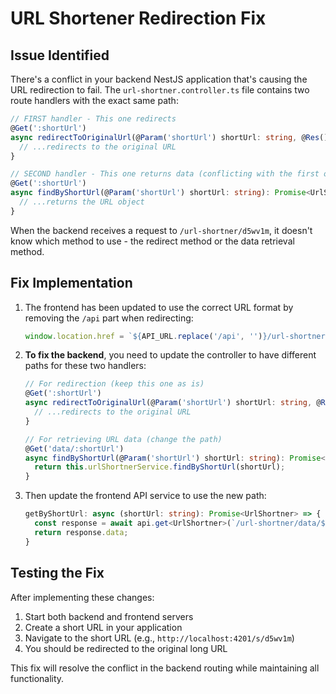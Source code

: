 # URL Shortener Redirection Fix

## Issue Identified

There's a conflict in your backend NestJS application that's causing the URL redirection to fail. The `url-shortner.controller.ts` file contains two route handlers with the exact same path:

```typescript
// FIRST handler - This one redirects
@Get(':shortUrl')
async redirectToOriginalUrl(@Param('shortUrl') shortUrl: string, @Res() res: Response) {
  // ...redirects to the original URL
}

// SECOND handler - This one returns data (conflicting with the first one)
@Get(':shortUrl')
async findByShortUrl(@Param('shortUrl') shortUrl: string): Promise<UrlShortner> {
  // ...returns the URL object
}
```

When the backend receives a request to `/url-shortner/d5wv1m`, it doesn't know which method to use - the redirect method or the data retrieval method.

## Fix Implementation

1. The frontend has been updated to use the correct URL format by removing the `/api` part when redirecting:
   ```typescript
   window.location.href = `${API_URL.replace('/api', '')}/url-shortner/${shortUrl}`;
   ```

2. **To fix the backend**, you need to update the controller to have different paths for these two handlers:

   ```typescript
   // For redirection (keep this one as is)
   @Get(':shortUrl')
   async redirectToOriginalUrl(@Param('shortUrl') shortUrl: string, @Res() res: Response) {
     // ...redirects to the original URL
   }

   // For retrieving URL data (change the path)
   @Get('data/:shortUrl')
   async findByShortUrl(@Param('shortUrl') shortUrl: string): Promise<UrlShortner> {
     return this.urlShortnerService.findByShortUrl(shortUrl);
   }
   ```

3. Then update the frontend API service to use the new path:
   ```typescript
   getByShortUrl: async (shortUrl: string): Promise<UrlShortner> => {
     const response = await api.get<UrlShortner>(`/url-shortner/data/${shortUrl}`);
     return response.data;
   }
   ```

## Testing the Fix

After implementing these changes:
1. Start both backend and frontend servers
2. Create a short URL in your application
3. Navigate to the short URL (e.g., `http://localhost:4201/s/d5wv1m`)
4. You should be redirected to the original long URL

This fix will resolve the conflict in the backend routing while maintaining all functionality.
